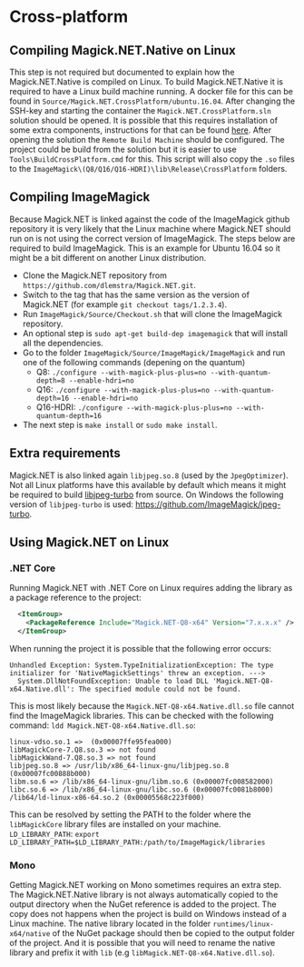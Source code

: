 # Cross-platform

## Compiling Magick.NET.Native on Linux

This step is not required but documented to explain how the Magick.NET.Native is compiled on Linux. To build Magick.NET.Native it is required to have
a Linux build machine running. A docker file for this can be found in `Source/Magick.NET.CrossPlatform/ubuntu.16.04`. After changing the SSH-key
and starting the container the `Magick.NET.CrossPlatform.sln` solution should be opened. It is possible that this requires installation of some
extra components, instructions for that can be found [here](https://blogs.msdn.microsoft.com/vcblog/2016/03/30/visual-c-for-linux-development/).
After opening the solution the `Remote Build Machine` should be configured. The project could be build from the solution but it is easier to use
`Tools\BuildCrossPlatform.cmd` for this. This script will also copy the `.so` files to the `ImageMagick\(Q8/Q16/Q16-HDRI)\lib\Release\CrossPlatform`
folders.

## Compiling ImageMagick

Because Magick.NET is linked against the code of the ImageMagick github repository it is very likely that the Linux machine where Magick.NET should
run on is not using the correct version of ImageMagick. The steps below are required to build ImageMagick. This is an example for Ubuntu 16.04 so it
might be a bit different on another Linux distribution.

- Clone the Magick.NET repository from `https://github.com/dlemstra/Magick.NET.git`.
- Switch to the tag that has the same version as the version of Magick.NET (for example `git checkout tags/1.2.3.4`).
- Run `ImageMagick/Source/Checkout.sh` that will clone the ImageMagick repository.
- An optional step is `sudo apt-get build-dep imagemagick` that will install all the dependencies.
- Go to the folder `ImageMagick/Source/ImageMagick/ImageMagick` and run one of the following commands (depening on the quantum)
    - Q8: `./configure --with-magick-plus-plus=no --with-quantum-depth=8 --enable-hdri=no`
    - Q16: `./configure --with-magick-plus-plus=no --with-quantum-depth=16 --enable-hdri=no`
    - Q16-HDRI: `./configure --with-magick-plus-plus=no --with-quantum-depth=16`
- The next step is `make install` or `sudo make install`.

## Extra requirements

Magick.NET is also linked again `libjpeg.so.8` (used by the `JpegOptimizer`). Not all Linux platforms have this available by
default which means it might be required to build [libjpeg-turbo](https://www.libjpeg-turbo.org/) from source. On Windows the following version of
`libjpeg-turbo` is used: https://github.com/ImageMagick/jpeg-turbo.

## Using Magick.NET on Linux

### .NET Core

Running Magick.NET with .NET Core on Linux requires adding the library as a package reference to the project:

```xml
  <ItemGroup>
    <PackageReference Include="Magick.NET-Q8-x64" Version="7.x.x.x" />
  </ItemGroup>
```

When running the project it is possible that the following error occurs:

```
Unhandled Exception: System.TypeInitializationException: The type initializer for 'NativeMagickSettings' threw an exception. --->
  System.DllNotFoundException: Unable to load DLL 'Magick.NET-Q8-x64.Native.dll': The specified module could not be found.
```

This is most likely because the `Magick.NET-Q8-x64.Native.dll.so` file cannot find the ImageMagick libraries. This can be checked with the following
command: `ldd Magick.NET-Q8-x64.Native.dll.so`:

```
linux-vdso.so.1 =>  (0x00007ffe95fea000)
libMagickCore-7.Q8.so.3 => not found
libMagickWand-7.Q8.so.3 => not found
libjpeg.so.8 => /usr/lib/x86_64-linux-gnu/libjpeg.so.8 (0x00007fc00888b000)
libm.so.6 => /lib/x86_64-linux-gnu/libm.so.6 (0x00007fc008582000)
libc.so.6 => /lib/x86_64-linux-gnu/libc.so.6 (0x00007fc0081b8000)
/lib64/ld-linux-x86-64.so.2 (0x00005568c223f000)
```

This can be resolved by setting the PATH to the folder where the `libMagickCore` library files are installed on your machine.  
`LD_LIBRARY_PATH`: `export LD_LIBRARY_PATH=$LD_LIBRARY_PATH:/path/to/ImageMagick/libraries`

### Mono

Getting Magick.NET working on Mono sometimes requires an extra step. The Magick.NET.Native library is not always automatically copied to the output
directory when the NuGet reference is added to the project. The copy does not happens when the project is build on Windows instead of a Linux machine.
The native library located in the folder `runtimes/linux-x64/native` of the NuGet package should then be copied to the output folder of the project.
And it is possible that you will need to rename the native library and prefix it with `lib` (e.g `libMagick.NET-Q8-x64.Native.dll.so`).
